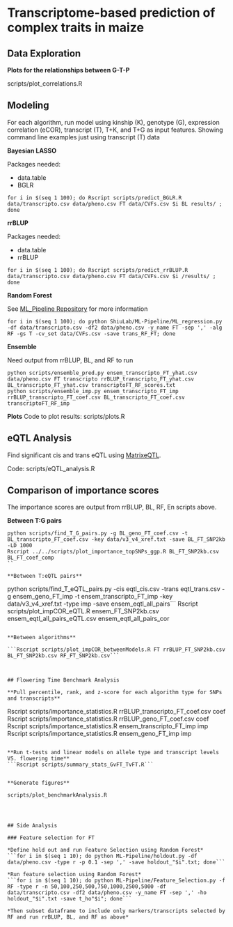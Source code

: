 # Transcriptome-based prediction of complex traits in maize

## Data Exploration

**Plots for the relationships between G-T-P**

scripts/plot_correlations.R


## Modeling 

For each algorithm, run model using kinship (K), genotype (G), expression correlation (eCOR), transcript (T),
T+K, and T+G as input features. Showing command line examples just using transcript (T) data

**Bayesian LASSO** 

Packages needed:

- data.table 
- BGLR

```for i in $(seq 1 100); do Rscript scripts/predict_BGLR.R data/transcripto.csv data/pheno.csv FT data/CVFs.csv $i BL results/ ; done```

**rrBLUP**

Packages needed:

- data.table
- rrBLUP

```for i in $(seq 1 100); do Rscript scripts/predict_rrBLUP.R data/transcripto.csv data/pheno.csv FT data/CVFs.csv $i /results/ ; done```

**Random Forest**

See [ML_Pipeline Repository](https://github.com/ShiuLab/ML-Pipeline) for more information

```for i in $(seq 1 100); do python ShiuLab/ML-Pipeline/ML_regression.py -df data/transcripto.csv -df2 data/pheno.csv -y_name FT -sep ',' -alg RF -gs T -cv_set data/CVFs.csv -save trans_RF_FT; done```

**Ensemble**

Need output from rrBLUP, BL, and RF to run

```
python scripts/ensemble_pred.py ensem_transcripto_FT_yhat.csv data/pheno.csv FT transcripto rrBLUP_transcripto_FT_yhat.csv BL_transcripto_FT_yhat.csv transcriptoFT_RF_scores.txt
python scripts/ensemble_imp.py ensem_transcripto_FT_imp rrBLUP_transcripto_FT_coef.csv BL_transcripto_FT_coef.csv transcriptoFT_RF_imp
```

**Plots**
Code to plot results: scripts/plots.R



## eQTL Analysis

Find significant cis and trans eQTL using [MatrixeQTL](http://www.bios.unc.edu/research/genomic_software/Matrix_eQTL/).

Code: scripts/eQTL_analysis.R



## Comparison of importance scores

The importance scores are output from rrBLUP, BL, RF, En scripts above.

**Between T:G pairs**

```
python scripts/find_T_G_pairs.py -g BL_geno_FT_coef.csv -t BL_transcripto_FT_coef.csv -key data/v3_v4_xref.txt -save BL_FT_SNP2kb -LD 1000
Rscript ../../scripts/plot_importance_topSNPs_ggp.R BL_FT_SNP2kb.csv BL_FT_coef_comp
``

**Between T:eQTL pairs**

```
python scripts/find_T_eQTL_pairs.py -cis eqtl_cis.csv -trans eqtl_trans.csv -g ensem_geno_FT_imp -t ensem_transcripto_FT_imp -key data/v3_v4_xref.txt -type imp -save ensem_eqtl_all_pairs```
Rscript scripts/plot_impCOR_eQTL.R ensem_FT_SNP2kb.csv ensem_eqtl_all_pairs_eQTL.csv ensem_eqtl_all_pairs_cor
```

**Between algorithms**

```Rscript scripts/plot_impCOR_betweenModels.R FT rrBLUP_FT_SNP2kb.csv BL_FT_SNP2kb.csv RF_FT_SNP2kb.csv```



## Flowering Time Benchmark Analysis

**Pull percentile, rank, and z-score for each algorithm type for SNPs and transcripts**
```
Rscript scripts/importance_statistics.R rrBLUP_transcripto_FT_coef.csv coef
Rscript scripts/importance_statistics.R rrBLUP_geno_FT_coef.csv coef
Rscript scripts/importance_statistics.R ensem_transcripto_FT_imp imp
Rscript scripts/importance_statistics.R ensem_geno_FT_imp imp
```

**Run t-tests and linear models on allele type and transcript levels VS. flowering time**
```Rscript scripts/summary_stats_GvFT_TvFT.R```


**Generate figures**

scripts/plot_benchmarkAnalysis.R




## Side Analysis

### Feature selection for FT

*Define hold out and run Feature Selection using Random Forest*
```for i in $(seq 1 10); do python ML-Pipeline/holdout.py -df data/pheno.csv -type r -p 0.1 -sep ',' -save holdout_"$i".txt; done```

*Run feature selection using Random Forest*
```for i in $(seq 1 10); do python ML-Pipeline/Feature_Selection.py -f RF -type r -n 50,100,250,500,750,1000,2500,5000 -df data/transcripto.csv -df2 data/pheno.csv -y_name FT -sep ',' -ho holdout_"$i".txt -save t_ho"$i"; done```

*Then subset dataframe to include only markers/transcripts selected by RF and run rrBLUP, BL, and RF as above*





